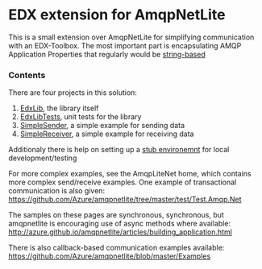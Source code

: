 # EDX extension for AmqpNetLite

This is a small extension over AmqpNetLite for simplifying communication with an EDX-Toolbox. The most important part is encapsulating AMQP Application Properties that regularly would be [string-based](EdxLib/Constants.cs)

### Contents
There are four projects in this solution: 
1. [EdxLib](EdxLib), the library itself
1. [EdxLibTests](EdxLibTests), unit tests for the library
1. [SimpleSender](SimpleSender), a simple example for sending data 
1. [SimpleReceiver](SimpleReceiver), a simple example for receiving data

Additionaly there is help on setting up a [stub environemnt](SETUP.md) for local development/testing

For more complex examples, see the AmqpLiteNet home, which contains more complex send/receive examples. One example of transactional communication is also given:
https://github.com/Azure/amqpnetlite/tree/master/test/Test.Amqp.Net

The samples on these pages are synchronous, synchronous, but amqpnetlite is encouraging use of async methods where available:
http://azure.github.io/amqpnetlite/articles/building_application.html

There is also callback-based communication examples available: 
https://github.com/Azure/amqpnetlite/blob/master/Examples
